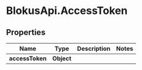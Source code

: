 # BlokusApi.AccessToken

## Properties

Name | Type | Description | Notes
------------ | ------------- | ------------- | -------------
**accessToken** | **Object** |  | 


